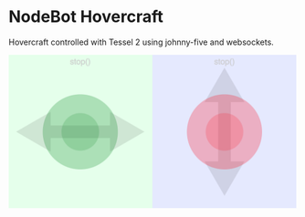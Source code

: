 # NodeBot Hovercraft
Hovercraft controlled with Tessel 2 using johnny-five and websockets.

![Hovercraft Controls](screenshots/hovercraft_variable_controls.png)